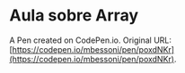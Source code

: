 # Aula sobre Array

A Pen created on CodePen.io. Original URL: [https://codepen.io/mbessoni/pen/poxdNKr](https://codepen.io/mbessoni/pen/poxdNKr).


